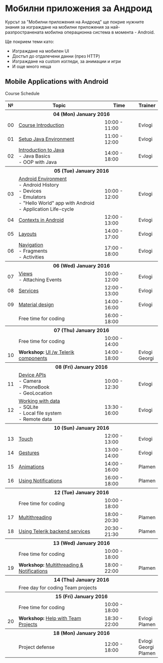 # Мобилни приложения за Андроид

Курсът за "Мобилни приложения на Андроид" ще покрие нужните знания за изграждане на мобилни приложения за най-разпространената мобилна операционна система в момента - Android.

Ще покрием теми като:

- Изграждане на мобилен UI
- Достъп до отдалечени данни (през HTTP)
- Изграждане на custom изгледи, за анимации и игри
- И още много неща


## Mobile Applications with Android
 Course Schedule

<table>
    <thead>
        <tr><th>№</th><th>Topic</th><th>Time</th><th>Trainer</th></tr>
    </thead>
    <tbody>
        <tr><th colspan="4">04 (Mon) January 2016</th></tr>
        <tr><td>00</td><td><a href="https://github.com/TelerikAcademy/Mobile-Applications-for-Android/tree/master/00.%20Course-Introduction">Course Introduction</a></td><td>10:00 - 11:00</td><td>Evlogi</td></tr>
        <tr><td>01</td><td><a href="https://github.com/TelerikAcademy/Mobile-Applications-for-Android/tree/master/01.%20Setup-Java-Environment">Setup Java Environment</a></td><td>11:00 - 12:00</td><td>Evlogi</td></tr>
        <tr><td>02</td><td><a href="https://github.com/TelerikAcademy/Mobile-Applications-for-Android/tree/master/02.%20Introduction-to-Java">Introduction to Java</a><br>- Java Basics<br>- OOP with Java</td><td>14:00 - 18:00</td><td>Evlogi</td></tr>
        <tr><th colspan="4">05 (Tue) January 2016</th></tr>
        <tr><td>03</td><td><a href="https://github.com/TelerikAcademy/Mobile-Applications-for-Android/tree/master/03.%20Setup-Android-Environment">Android Environment</a><br/>- Android History<br/>- Devices<br/>- Emulators<br>- "Hello World" app with Android<br/>- Application Life-cycle</td><td>10:00 - 12:00</td><td>Evlogi</td></tr>
        <tr><td>04</td><td><a href="https://github.com/TelerikAcademy/Mobile-Applications-for-Android/tree/master/04.%20Android-Applications">Contexts in Android</a></td><td>12:00 - 13:00</td><td>Evlogi</td></tr>
        <tr><td>05</td><td><a href="https://github.com/TelerikAcademy/Mobile-Applications-for-Android/tree/master/05.%20Layouts">Layouts</a></td><td>14:00 - 17:00</td><td>Evlogi</td></tr>
        <tr><td>06</td><td><a href="https://github.com/TelerikAcademy/Mobile-Applications-for-Android/tree/master/06.%20Navigation">Navigation</a><br/>- Fragments<br/>- Activities</td><td>17:00 - 18:00</td><td>Evlogi</td></tr>
        <tr><th colspan="4">06 (Wed) January 2016</th></tr>
        <tr><td>07</td><td><a href="https://github.com/TelerikAcademy/Mobile-Applications-for-Android/tree/master/07.%20Views">Views</a><br/>- Attaching Events</td><td>10:00 - 12:00</td><td>Evlogi</td></tr>
        <tr><td>08</td><td><a href="https://github.com/TelerikAcademy/Mobile-Applications-for-Android/tree/master/08.%20Services">Services</a></td><td>12:00 - 13:00</td><td>Evlogi</td></tr>
        <tr><td>09</td><td><a href="https://github.com/TelerikAcademy/Mobile-Applications-for-Android/tree/master/09.%20Material-design">Material design</a></td><td>14:00 - 16:00</td><td>Evlogi</td></tr>
        <tr><td></td><td>Free time for coding</td><td>16:00 - 18:00</td><td></td></tr>
        <tr><th colspan="4">07 (Thu) January 2016</th></tr>
        <tr><td></td><td>Free time for coding</td><td>10:00 - 14:00</td><td></td></tr>
        <tr><td>10</td><td><strong>Workshop: </strong><a href="https://github.com/TelerikAcademy/Mobile-Applications-for-Android/tree/master/10.%20Workshop-UI-with-Telerik-components">UI /w Telerik components</a></td><td>14:00 - 18:00</td><td>Evlogi<br/>Georgi</td></tr>
        <tr><th colspan="4">08 (Fri) January 2016</th></tr>
        <tr><td>11</td><td><a href="https://github.com/TelerikAcademy/Mobile-Applications-for-Android/tree/master/11.%20Device-APIs">Device APIs</a><br/>- Camera<br/>- PhoneBook<br/>- GeoLocation</td><td>10:00 - 12:30</td><td>Evlogi</td></tr>
        <tr><td>12</td><td><a href="https://github.com/TelerikAcademy/Mobile-Applications-for-Android/tree/master/12.%20Working-with-data">Working with data</a><br/>- SQLite<br/>- Local file system<br/>- Remote data</td><td>13:30 - 16:00</td><td>Evlogi</td></tr>
        <tr><th colspan="4">10 (Sun) January 2016</th></tr>
        <tr><td>13</td><td><a href="https://github.com/TelerikAcademy/Mobile-Applications-for-Android/tree/master/13.%20Touch">Touch</a></td><td>12:00 - 13:00</td><td>Evlogi</td></tr>
        <tr><td>14</td><td><a href="https://github.com/TelerikAcademy/Mobile-Applications-for-Android/tree/master/14.%20Gestures">Gestures</a></td><td>13:00 - 14:00</td><td>Evlogi</td></tr>
        <tr><td>15</td><td><a href="https://github.com/TelerikAcademy/Mobile-Applications-for-Android/tree/master/15.%20Animations">Animations</a></td><td>14:00 - 16:00</td><td>Plamen</td></tr>
        <tr><td>16</td><td><a href="https://github.com/TelerikAcademy/Mobile-Applications-for-Android/tree/master/16.%20Using-notifications">Using Notifications</a></td><td>16:00 - 18:00</td><td>Plamen</td></tr>
        <tr><th colspan="4">12 (Tue) January 2016</th></tr>
        <tr><td></td><td>Free time for coding</td><td>10:00 - 18:00</td><td></td></tr>
        <tr><td>17</td><td><a href="https://github.com/TelerikAcademy/Mobile-Applications-for-Android/tree/master/17.%20Multithreading">Multithreading</a></td><td>18:00 - 20:30</td><td>Plamen</td></tr>
        <tr><td>18</td><td><a href="https://github.com/TelerikAcademy/Mobile-Applications-for-Android/tree/master/18.%20Using-Telerik-backend-services">Using Telerik backend services</a></td><td>20:30 - 21:30</td><td>Plamen</td></tr>
        <tr><th colspan="4">13 (Wed) January 2016</td></tr>
        <tr><td></td><td>Free time for coding</td><td>10:00 - 18:00</td><td></td></tr>
        <tr><td>19</td><td><strong>Workshop: </strong><a href="https://github.com/TelerikAcademy/Mobile-Applications-for-Android/tree/master/19.%20Workshop-Multithreading-and-Notifications">Multithreading &amp; Notifications</a></td><td>18:00 - 22:00</td><td>Plamen</td></tr>
        <tr><th colspan="4">14 (Thu) January 2016</th></tr>
        <tr><td></td><td>Free day for coding Team projects</td><td></td><td></td></tr>
        <tr><th colspan="4">15 (Fri) January 2016</th></tr>
        <tr><td></td><td>Free time for coding</td><td>10:00 - 18:00</td><td></td></tr>
        <tr><td>20</td><td><strong>Workshop: </strong><a href="https://github.com/TelerikAcademy/Mobile-Applications-for-Android/tree/master/20.%20Workshop-help-with-Team-Projects">Help with Team Projects</a></td><td>18:30 - 22:00</td><td>Evlogi<br>Plamen</td></tr>
        <tr><th colspan="4">18 (Mon) January 2016</th></tr>
        <tr><td></td><td>Project defense</td><td>12:00 - 18:00</td><td>Evlogi<br/>Georgi<br/>Plamen</td></tr>
    </tbody>
</table>




